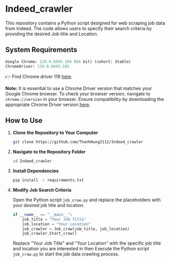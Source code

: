 # Indeed_crawler

This repository contains a Python script designed for web scraping job data from Indeed. The code allows users to specify their search criteria by providing the desired Job title and Location.

## System Requirements
    
```python
Google Chrome: 119.0.6045.160 (64 bit) (cohort: Stable)
ChromeDriver: 119.0.6045.105 
```

👉 Find Chrome driver 119 [here](https://googlechromelabs.github.io/chrome-for-testing/).

**Note:** It is essential to use a Chrome Driver version that matches your Google Chrome browser. To check your browser version, navigate to `chrome://version` in your browser. Ensure compatibility by downloading the appropriate Chrome Driver version [here](https://chromedriver.chromium.org/downloads).

## How to Use

1. **Clone the Repository to Your Computer**
    ```bash
    git clone https://github.com/ThanhHung2112/Indeed_crawler
    ```

2. **Navigate to the Repository Folder**
    ```bash
    cd Indeed_crawler
    ```

3. **Install Dependencies**
    ```bash
    pip install -r requirements.txt
    ```

4. **Modify Job Search Criteria**
   
   Open the Python script `job_craw.py` and replace the placeholders with your desired job title and location.
    ```python
    if __name__ == "__main__":
        job_title = "Your Job Title"
        job_location = "Your Location"
        job_crawler = Job_craw(job_title, job_location) 
        job_crawler.Start_craw()
    ```
    Replace "Your Job Title" and "Your Location" with the specific job title and location you are interested in then Execute the Python script `job_craw.py` to start the job data crawling process.

   
   
